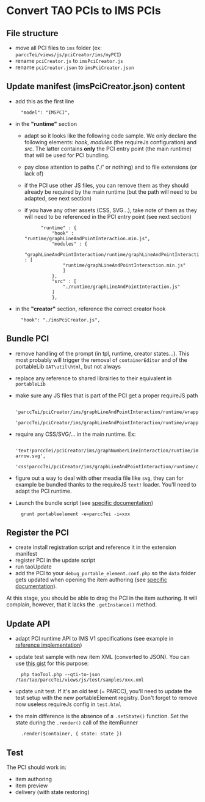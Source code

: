 
# Convert TAO PCIs to IMS PCIs
## File structure
- move all PCI files to `ims` folder (ex: `parccTei/views/js/pciCreator/ims/myPCI`)
- rename `pciCreator.js` to `imsPciCreator.js`
- rename `pciCreator.json` to `imsPciCreator.json`

## Update manifest (imsPciCreator.json) content
- add this as the first line

		"model": "IMSPCI",
- in the **"runtime"** section
	- adapt so it looks like the following code sample. We only declare the following elements: *hook*, *modules* (the requireJs configuration) and *src*. The latter contains **only** the PCI entry point (the main runtime) that will be used for PCI bundling.
	- pay close attention to paths ('./' or nothing) and to file extensions (or lack of)
	- if the PCI use other JS files, you can remove them as they should already be required by the main runtime (but the path will need to be adapted, see next section)
	- if you have any other assets (CSS, SVG...), take note of them as they will need to be referenced in the PCI entry point (see next section)

				"runtime" : {
					"hook" : "runtime/graphLineAndPointInteraction.min.js",
					"modules" : {
					    "graphLineAndPointInteraction/runtime/graphLineAndPointInteraction.min" : [
						"runtime/graphLineAndPointInteraction.min.js"
					    ]
					},
					"src" : [
					    "./runtime/graphLineAndPointInteraction.js"
					]
				    },

- in the **"creator"** section, reference the correct creator hook

		"hook": "./imsPciCreator.js",

## Bundle PCI
- remove handling of the prompt (in tpl, runtime, creator states...). This most probably will trigger the removal of `containerEditor` and of the portableLib `OAT\util\html`, but not always
- replace any reference to shared librairies to their equivalent in `portableLib`
- make sure any JS files that is part of the PCI get a proper requireJS path

		'parccTei/pciCreator/ims/graphLineAndPointInteraction/runtime/wrappers/setOfPoints',
		'parccTei/pciCreator/ims/graphLineAndPointInteraction/runtime/wrappers/points',
    
- require any CSS/SVG/... in the main runtime. Ex:

		'text!parccTei/pciCreator/ims/graphNumberLineInteraction/runtime/img/open-arrow.svg',
		'css!parccTei/pciCreator/ims/graphLineAndPointInteraction/runtime/css/graphLineAndPointInteraction'
		
- figure out a way to deal with other meadia file like `svg`, they can for example be bundled thanks to the requireJS `text!` loader. You'll need to adapt the PCI runtime.
- Launch the bundle script (see [specific documentation](https://hub.taocloud.org/articles/pcipic-development))

		grunt portableelement -e=parccTei -i=xxx

## Register the PCI
- create install registration script and reference it in the extension manifest
- register PCI in the update script
- run taoUpdate
- add the PCI to your `debug_portable_element.conf.php` so the `data` folder gets updated when opening the item authoring (see [specific documentation](https://hub.taocloud.org/articles/pcipic-development)).

At this stage, you should be able to drag the PCI in the item authoring. It will complain, however, that it lacks the `.getInstance()` method.

## Update API
- adapt PCI runtime API to IMS V1 specifications (see example in [reference implementation](https://github.com/oat-sa/extension-tao-itemqti-pci/blob/7374649fb2f7a4fce5e01850b55713919a120482/views/js/pciCreator/ims/likertCompact/likert/runtime/js/likertInteraction.js))
- update test sample with new item XML (converted to JSON). You can use [this gist](https://gist.github.com/no-chris/9cb7c67b59ee89e6c95e76f218ccf367) for this purpose:

		php taoTool.php --qti-to-json /tao/tao/parccTei/views/js/test/samples/xxx.xml
		
- update unit test. If it's an old test (= PARCC), you'll need to update the test setup with the new portableElement registry. Don't forget to remove now useless requireJs config in `test.html`
- the main difference is the absence of a `.setState()` function. Set the state during the `.render()` call of the itemRunner

		.render($container, { state: state })

## Test
The PCI should work in:
- item authoring
- item preview
- delivery (with state restoring)


